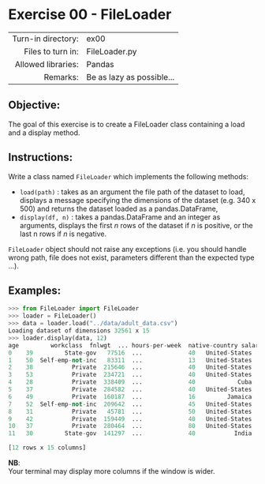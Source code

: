 # Exercise 00 - FileLoader
|                         |                    |
| -----------------------:| ------------------ |
|   Turn-in directory:    |  ex00              |
|   Files to turn in:     |  FileLoader.py     |
|   Allowed libraries:    |  Pandas            |
|   Remarks:              |  Be as lazy as possible...|

## Objective:
The goal of this exercise is to create a FileLoader class containing a load and a display method.

## Instructions:
Write a class named `FileLoader` which implements the following methods:  
* `load(path)` : takes as an argument the file path of the dataset to load, displays a message specifying the dimensions of the dataset (e.g. 340 x 500) and returns the dataset loaded as a pandas.DataFrame,
* `display(df, n)` : takes a pandas.DataFrame and an integer as arguments, displays the first $n$ rows of the dataset if $n$ is positive, or the last n rows if $n$ is negative.  

`FileLoader` object should not raise any exceptions (i.e. you should handle wrong path, file does not exist, parameters different than the expected type ...).

## Examples:
```python
>>> from FileLoader import FileLoader
>>> loader = FileLoader()
>>> data = loader.load("../data/adult_data.csv")
Loading dataset of dimensions 32561 x 15
>>> loader.display(data, 12)
age         workclass  fnlwgt  ... hours-per-week  native-country salary
0    39         State-gov   77516  ...             40   United-States  <=50K
1    50  Self-emp-not-inc   83311  ...             13   United-States  <=50K
2    38           Private  215646  ...             40   United-States  <=50K
3    53           Private  234721  ...             40   United-States  <=50K
4    28           Private  338409  ...             40            Cuba  <=50K
5    37           Private  284582  ...             40   United-States  <=50K
6    49           Private  160187  ...             16         Jamaica  <=50K
7    52  Self-emp-not-inc  209642  ...             45   United-States   >50K
8    31           Private   45781  ...             50   United-States   >50K
9    42           Private  159449  ...             40   United-States   >50K
10   37           Private  280464  ...             80   United-States   >50K
11   30         State-gov  141297  ...             40           India   >50K

[12 rows x 15 columns]
```

__**NB**__:\
Your terminal may display more columns if the window is wider.
